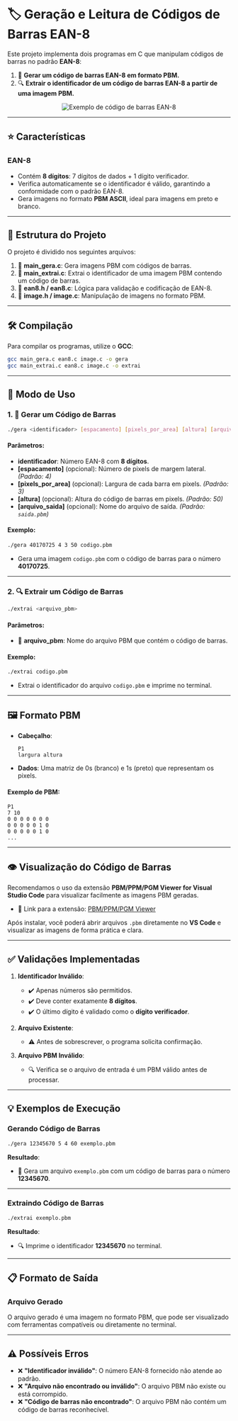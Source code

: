 # 🏷️ **Geração e Leitura de Códigos de Barras EAN-8**
Este projeto implementa dois programas em C que manipulam códigos de barras no padrão **EAN-8**:
1. 🎨 **Gerar um código de barras EAN-8 em formato PBM.**
2. 🔍 **Extrair o identificador de um código de barras EAN-8 a partir de uma imagem PBM.**

<div align="center">
  <img src="https://pt.activebarcode.com/codes/imagesmainexample/ean8.gif" alt="Exemplo de código de barras EAN-8">
</div>

---

## ⭐ **Características**
### EAN-8
- Contém **8 dígitos**: 7 dígitos de dados + 1 dígito verificador.
- Verifica automaticamente se o identificador é válido, garantindo a conformidade com o padrão EAN-8.
- Gera imagens no formato **PBM ASCII**, ideal para imagens em preto e branco.

---

## 📁 **Estrutura do Projeto**
O projeto é dividido nos seguintes arquivos:
1. 📄 **main_gera.c**: Gera imagens PBM com códigos de barras.
2. 📄 **main_extrai.c**: Extrai o identificador de uma imagem PBM contendo um código de barras.
3. 📄 **ean8.h / ean8.c**: Lógica para validação e codificação de EAN-8.
4. 📄 **image.h / image.c**: Manipulação de imagens no formato PBM.

---

## 🛠️ **Compilação**
Para compilar os programas, utilize o **GCC**:
```bash
gcc main_gera.c ean8.c image.c -o gera
gcc main_extrai.c ean8.c image.c -o extrai
```

---

## 📖 **Modo de Uso**

### 1. 🎨 **Gerar um Código de Barras**
```bash
./gera <identificador> [espacamento] [pixels_por_area] [altura] [arquivo_saida]
```
#### **Parâmetros**:
- **identificador**: Número EAN-8 com **8 dígitos**.
- **[espacamento]** (opcional): Número de pixels de margem lateral. *(Padrão: 4)*
- **[pixels_por_area]** (opcional): Largura de cada barra em pixels. *(Padrão: 3)*
- **[altura]** (opcional): Altura do código de barras em pixels. *(Padrão: 50)*
- **[arquivo_saida]** (opcional): Nome do arquivo de saída. *(Padrão: `saida.pbm`)*

#### **Exemplo**:
```bash
./gera 40170725 4 3 50 codigo.pbm
```
- Gera uma imagem `codigo.pbm` com o código de barras para o número **40170725**.

---

### 2. 🔍 **Extrair um Código de Barras**
```bash
./extrai <arquivo_pbm>
```
#### **Parâmetros**:
- 📄 **arquivo_pbm**: Nome do arquivo PBM que contém o código de barras.

#### **Exemplo**:
```bash
./extrai codigo.pbm
```
- Extrai o identificador do arquivo `codigo.pbm` e imprime no terminal.

---

## 🖼️ **Formato PBM**
- **Cabeçalho**:
  ```
  P1
  largura altura
  ```
- **Dados**:
  Uma matriz de 0s (branco) e 1s (preto) que representam os pixels.

#### **Exemplo de PBM**:
```pbm
P1
7 10
0 0 0 0 0 0 0
0 0 0 0 0 1 0
0 0 0 0 0 1 0
...
```

---

## 👁️ **Visualização do Código de Barras**
Recomendamos o uso da extensão **PBM/PPM/PGM Viewer for Visual Studio Code** para visualizar facilmente as imagens PBM geradas.  
- 🔗 Link para a extensão: [PBM/PPM/PGM Viewer](https://marketplace.visualstudio.com/items?itemName=dwayne.simple-pbm-viewer)

Após instalar, você poderá abrir arquivos `.pbm` diretamente no **VS Code** e visualizar as imagens de forma prática e clara.

---

## ✅ **Validações Implementadas**
1. **Identificador Inválido**:
   - ✔️ Apenas números são permitidos.
   - ✔️ Deve conter exatamente **8 dígitos**.
   - ✔️ O último dígito é validado como o **dígito verificador**.

2. **Arquivo Existente**:
   - ⚠️ Antes de sobrescrever, o programa solicita confirmação.

3. **Arquivo PBM Inválido**:
   - 🔍 Verifica se o arquivo de entrada é um PBM válido antes de processar.

---

## 💡 **Exemplos de Execução**

### Gerando Código de Barras
```bash
./gera 12345670 5 4 60 exemplo.pbm
```
**Resultado**:
- 🎨 Gera um arquivo `exemplo.pbm` com um código de barras para o número **12345670**.

---

### Extraindo Código de Barras
```bash
./extrai exemplo.pbm
```
**Resultado**:
- 🔍 Imprime o identificador **12345670** no terminal.

---

## 📋 **Formato de Saída**
### Arquivo Gerado
O arquivo gerado é uma imagem no formato PBM, que pode ser visualizado com ferramentas compatíveis ou diretamente no terminal.

---

## ⚠️ **Possíveis Erros**
- ❌ **"Identificador inválido"**: O número EAN-8 fornecido não atende ao padrão.
- ❌ **"Arquivo não encontrado ou inválido"**: O arquivo PBM não existe ou está corrompido.
- ❌ **"Código de barras não encontrado"**: O arquivo PBM não contém um código de barras reconhecível.

